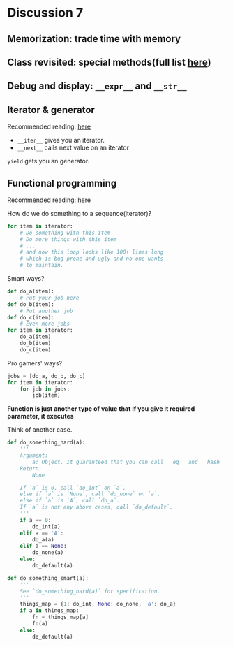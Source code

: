 # Discussion 7

## Memorization: trade time with memory

## Class revisited: special methods(full list [here](https://docs.python.org/3/reference/datamodel.html#special-method-names))

## Debug and display: `__expr__` and `__str__`

## Iterator & generator
Recommended reading: [here](https://anandology.com/python-practice-book/iterators.html)

- `__iter__` gives you an iterator.
- `__next__` calls next value on an iterator

`yield` gets you an generator.


## Functional programming
Recommended reading: [here](https://anandology.com/python-practice-book/functional-programming.html)

How do we do something to a sequence(iterator)?

```py
for item in iterator:
    # Do something with this item
    # Do more things with this item
    # ...
    # and now this loop looks like 100+ lines long
    # which is bug-prone and ugly and no one wants
    # to maintain.
```

Smart ways?

```py
def do_a(item):
    # Put your job here
def do_b(item):
    # Put another job
def do_c(item):
    # Even more jobs
for item in iterator:
    do_a(item)
    do_b(item)
    do_c(item)
```

Pro gamers' ways?

```py
jobs = [do_a, do_b, do_c]
for item in iterator:
    for job in jobs:
        job(item)
```

**Function is just another type of value that if you give it required parameter, it executes**

Think of another case. 

```py
def do_something_hard(a):
    '''
    Argument:
        a: Object. It guaranteed that you can call __eq__ and __hash__ on a.
    Return:
        None

    If `a` is 0, call `do_int` on `a`, 
    else if `a` is `None`, call `do_none` on `a`, 
    else if `a` is `A`, call `do_a`. 
    If `a` is not any above cases, call `do_default`.
    '''
    if a == 0:
        do_int(a)
    elif a == 'A':
        do_a(a)
    elif a == None:
        do_none(a)
    else:
        do_default(a)

def do_something_smart(a):
    '''
    See `do_something_hard(a)` for specification.
    '''
    things_map = {1: do_int, None: do_none, 'a': do_a}
    if a in things_map:
        fn = things_map[a]
        fn(a)
    else:
        do_default(a)
```

